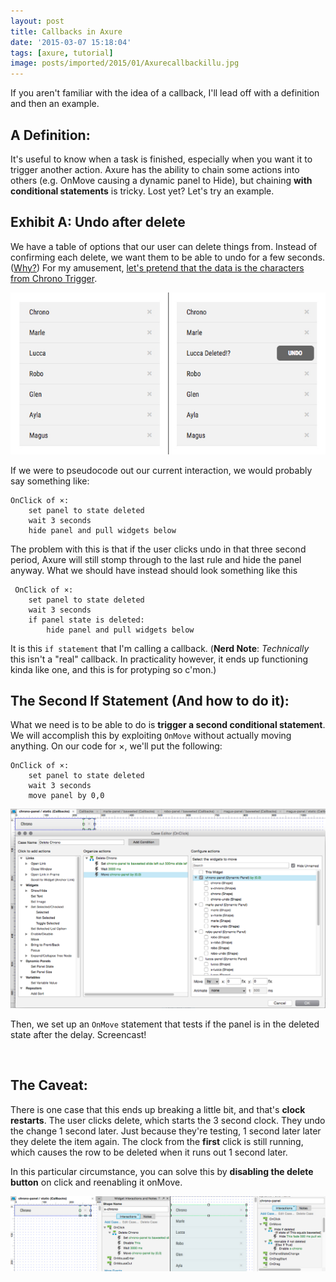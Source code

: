 ```yaml
---
layout: post
title: Callbacks in Axure
date: '2015-03-07 15:18:04'
tags: [axure, tutorial]
image: posts/imported/2015/01/Axurecallbackillu.jpg
---
```


If you aren't familiar with the idea of a callback, I'll lead off with a definition and then an example.

## A Definition:
It's useful to know when a task is finished, especially when you want it to trigger another action. Axure has the ability to chain some actions into others (e.g. OnMove causing a dynamic panel to Hide), but chaining **with conditional statements** is tricky. Lost yet? Let's try an example.

## Exhibit A: Undo after delete

We have a table of options that our user can delete things from. Instead of confirming each delete, we want them to be able to undo for a few seconds. ([Why?](http://alistapart.com/article/neveruseawarning)) For my amusement, [let's pretend that the data is the characters from Chrono Trigger](http://wires.glucasroe.com/8AGK1S/#p=callbacks).

![Deleted!](/images/posts/imported/2015/03/baweeted.jpg)

If we were to pseudocode out our current interaction, we would probably say something like:

    OnClick of ×:
        set panel to state deleted
        wait 3 seconds
        hide panel and pull widgets below

 The problem with this is that if the user clicks undo in that three second period, Axure will still stomp through to the last rule and hide the panel anyway. What we should have instead should look something like this

     OnClick of ×:
        set panel to state deleted
        wait 3 seconds
        if panel state is deleted:
            hide panel and pull widgets below

It is this `if statement` that I'm calling a callback. (**Nerd Note**: *Technically* this isn't a "real" callback. In practicality however, it ends up functioning kinda like one, and this is for protyping so c'mon.)

## The Second If Statement (And how to do it):
What we need is to be able to do is **trigger a second conditional statement**. We will accomplish this by exploiting `OnMove` without actually moving anything. On our code for ×, we'll put the following:

    OnClick of ×:
        set panel to state deleted
        wait 3 seconds
        move panel by 0,0

![Interaction Example](/images/posts/imported/2015/03/Screen-Shot-2015-03-05-at-13-46-59-.png)

Then, we set up an `OnMove` statement that tests if the panel is in the deleted state after the delay. Screencast!

<img class="gfyitem" data-id="KlutzyShowyKoalabear" />

## The Caveat:

There is one case that this ends up breaking a little bit, and that's **clock restarts**. The user clicks delete, which starts the 3 second clock. They undo the change 1 second later. Just because they're testing, 1 second later later they delete the item again. The clock from the **first** click is still running, which causes the row to be deleted when it runs out 1 second later.

In this particular circumstance, you can solve this by **disabling the delete button** on click and reenabling it onMove.

![Example of a clock restart edge case](/images/posts/imported/2015/03/chronopanel.jpg)
